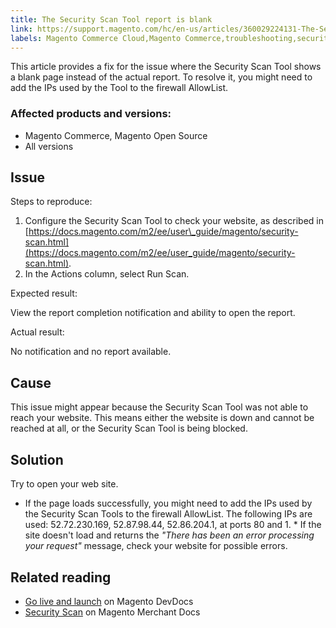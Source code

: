 ```yaml
---
title: The Security Scan Tool report is blank
link: https://support.magento.com/hc/en-us/articles/360029224131-The-Security-Scan-Tool-report-is-blank
labels: Magento Commerce Cloud,Magento Commerce,troubleshooting,security scan
---
```


This article provides a fix for the issue where the Security Scan Tool shows a blank page instead of the actual report. To resolve it, you might need to add the IPs used by the Tool to the firewall AllowList.

### Affected products and versions:

* Magento Commerce, Magento Open Source
* All versions

## Issue

Steps to reproduce:

1. Configure the Security Scan Tool to check your website, as described in [https://docs.magento.com/m2/ee/user\_guide/magento/security-scan.html](https://docs.magento.com/m2/ee/user_guide/magento/security-scan.html).
1. In the Actions column, select Run Scan.

Expected result:

View the report completion notification and ability to open the report.

Actual result:

No notification and no report available. 

## Cause

This issue might appear because the Security Scan Tool was not able to reach your website. This means either the website is down and cannot be reached at all, or the Security Scan Tool is being blocked.

## Solution

Try to open your web site.

* If the page loads successfully, you might need to add the IPs used by the Security Scan Tools to the firewall AllowList. The following IPs are used: 52.72.230.169, 52.87.98.44, 52.86.204.1, at ports 80 and 1. * If the site doesn't load and returns the _"There has been an error processing your request"_ message, check your website for possible errors.

## Related reading 

* [Go live and launch](https://devdocs.magento.com/guides/v2.3/cloud/live/live.html?_ga=2.73579601.273749082.1559572284-888339099.1547722854#security-scan) on Magento DevDocs
* [Security Scan](https://docs.magento.com/m2/ee/user_guide/magento/security-scan.html) on Magento Merchant Docs

 
 
 
 